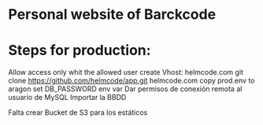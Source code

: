 # Personal website of Barckcode

# Steps for production:
Allow access only whit the allowed user
create Vhost: helmcode.com
git clone https://github.com/helmcode/app.git helmcode.com
copy prod.env to aragon
set DB_PASSWORD env var
Dar permisos de conexión remota al usuario de MySQL
Importar la BBDD


Falta crear Bucket de S3 para los estáticos
